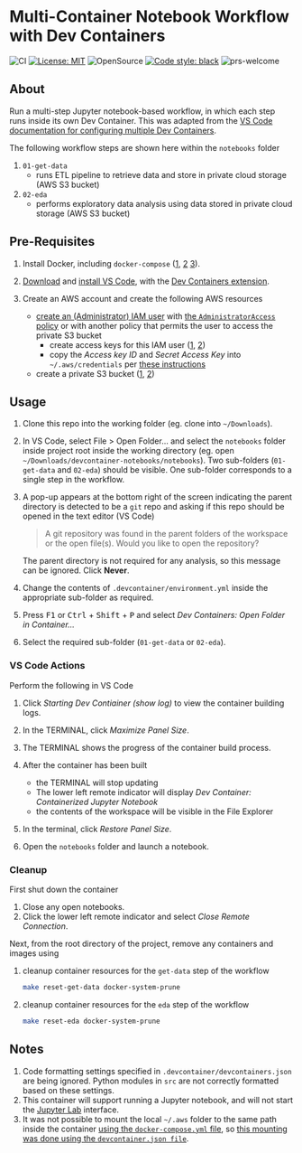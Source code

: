 # Multi-Container Notebook Workflow with Dev Containers

![CI](https://github.com/elsdes3/devcontainer-notebooks/workflows/CI/badge.svg)
[![License: MIT](https://img.shields.io/badge/License-MIT-brightgreen.svg)](https://opensource.org/licenses/mit)
![OpenSource](https://badgen.net/badge/Open%20Source%20%3F/Yes%21/blue?icon=github)
[![Code style: black](https://img.shields.io/badge/code%20style-black-000000.svg)](https://github.com/ambv/black)
![prs-welcome](https://img.shields.io/badge/PRs-welcome-brightgreen.svg?style=flat-square)

## About

Run a multi-step Jupyter notebook-based workflow, in which each step runs inside its own Dev Container. This was adapted from the [VS Code documentation for configuring multiple Dev Containers](https://code.visualstudio.com/remote/advancedcontainers/configure-separate-containers).

The following workflow steps are shown here within the `notebooks` folder

1. `01-get-data`
   - runs ETL pipeline to retrieve data and store in private cloud storage (AWS S3 bucket)
2. `02-eda`
   - performs exploratory data analysis using data stored in private cloud storage (AWS S3 bucket)

## Pre-Requisites

1. Install Docker, including `docker-compose` ([1](https://docs.docker.com/engine/install/ubuntu/), [2](https://www.digitalocean.com/community/tutorials/how-to-install-and-use-docker-on-ubuntu-22-04) [3](https://www.digitalocean.com/community/tutorials/how-to-install-and-use-docker-compose-on-ubuntu-22-04)).
2. [Download](https://code.visualstudio.com/download) and [install VS Code](https://code.visualstudio.com/docs/setup/setup-overview#_cross-platform), with the [Dev Containers extension](https://marketplace.visualstudio.com/items?itemName=ms-vscode-remote.remote-containers).
3. Create an AWS account and create the following AWS resources

   - [create an (Administrator) IAM user](https://docs.aws.amazon.com/IAM/latest/UserGuide/id_users_create.html#id_users_create_console) with [the `AdministratorAccess` policy](https://docs.aws.amazon.com/aws-managed-policy/latest/reference/AdministratorAccess.html) or with another policy that permits the user to access the private S3 bucket
     - create access keys for this IAM user ([1](https://docs.aws.amazon.com/IAM/latest/UserGuide/id_credentials_access-keys.html#Using_CreateAccessKey), [2](https://docs.aws.amazon.com/sdkref/latest/guide/access-iam-users.html))
     - copy the *Access key ID* and *Secret Access Key* into `~/.aws/credentials` per [these instructions](https://boto3.amazonaws.com/v1/documentation/api/latest/guide/credentials.html#shared-credentials-file)
   - create a private S3 bucket ([1](https://docs.aws.amazon.com/AmazonS3/latest/userguide/creating-bucket.html), [2](https://www.simplified.guide/aws/s3/create-private-bucket))

## Usage

1. Clone this repo into the working folder (eg. clone into `~/Downloads`).
2. In VS Code, select File > Open Folder... and select the `notebooks` folder inside project root inside the working directory (eg. open `~/Downloads/devcontainer-notebooks/notebooks`). Two sub-folders (`01-get-data` and `02-eda`) should be visible. One sub-folder corresponds to a single step in the workflow.
3. A pop-up appears at the bottom right of the screen indicating the parent directory is detected to be a `git` repo and asking if this repo should be opened in the text editor (VS Code)

   > A git repository was found in the parent folders of the workspace or the open file(s). Would you like to open the repository?

   The parent directory is not required for any analysis, so this message can be ignored. Click **Never**.
4. Change the contents of `.devcontainer/environment.yml` inside the appropriate sub-folder as required.
5. Press <kbd>F1</kbd> or <kbd>Ctrl</kbd> + <kbd>Shift</kbd> + <kbd>P</kbd> and select *Dev Containers: Open Folder in Container...*
6. Select the required sub-folder (`01-get-data` or `02-eda`).

### VS Code Actions

Perform the following in VS Code

1. Click *Starting Dev Contiainer (show log)* to view the container building logs.
2. In the TERMINAL, click *Maximize Panel Size*.
3. The TERMINAL shows the progress of the container build process.
4. After the container has been built

   - the TERMINAL will stop updating
   - The lower left remote indicator will display *Dev Container: Containerized Jupyter Notebook*
   - the contents of the workspace will be visible in the File Explorer
5. In the terminal, click *Restore Panel Size*.
6. Open the `notebooks` folder and launch a notebook.

### Cleanup

First shut down the container

1. Close any open notebooks.
2. Click the lower left remote indicator and select *Close Remote Connection*.

Next, from the root directory of the project, remove any containers and images using

1. cleanup container resources for the `get-data` step of the workflow
   ```bash
   make reset-get-data docker-system-prune
   ```
2. cleanup container resources for the `eda` step of the workflow
   ```bash
   make reset-eda docker-system-prune
   ```

## Notes

1. Code formatting settings specified in `.devcontainer/devcontainers.json` are being ignored. Python modules in `src` are not correctly formatted based on these settings.
2. This container will support running a Jupyter notebook, and will not start the [Jupyter Lab](https://jupyterlab.readthedocs.io/en/stable/) interface.
3. It was not possible to mount the local `~/.aws` folder to the same path inside the container [using the `docker-compose.yml` file](https://code.visualstudio.com/remote/advancedcontainers/add-local-file-mount), so [this mounting was done using the `devcontainer.json file`](https://renatogolia.com/2020/10/12/working-with-aws-in-devcontainers/).
